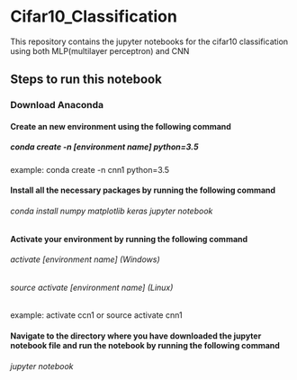 # Cifar10_Classification
This repository contains the jupyter notebooks for the cifar10 classification using both MLP(multilayer perceptron) and CNN
## Steps to run this notebook
### Download Anaconda
#### Create an new environment using the following command
##### conda create -n [environment name] python=3.5 
example: conda create -n cnn1 python=3.5
#### Install all the necessary packages by running the following command
###### conda install numpy matplotlib keras jupyter notebook
#### Activate your environment by running the following command
###### activate [environment name] (Windows)
###### source activate [environment name] (Linux)
example: activate ccn1 or source activate cnn1
#### Navigate to the directory where you have downloaded the jupyter notebook file and run the notebook by running the following command
###### jupyter notebook


